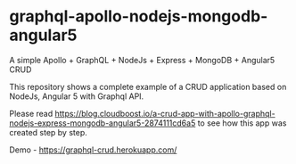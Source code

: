 # graphql-apollo-nodejs-mongodb-angular5
A simple Apollo + GraphQL + NodeJs + Express + MongoDB + Angular5 CRUD

This repository shows a complete example of a CRUD application based on NodeJs, Angular 5 with Graphql API.

Please read <a href="https://blog.cloudboost.io/a-crud-app-with-apollo-graphql-nodejs-express-mongodb-angular5-2874111cd6a5" target="_blank">https://blog.cloudboost.io/a-crud-app-with-apollo-graphql-nodejs-express-mongodb-angular5-2874111cd6a5</a> to see how this app was created step by step.

Demo - <a href="https://graphql-crud.herokuapp.com/">https://graphql-crud.herokuapp.com/</a>
